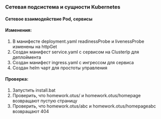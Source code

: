 ### Сетевая подсистема и сущности Kubernetes
#### Сетевое взаимодействие Pod, сервисы

#### Изменения:
1) В манифесте deployment.yaml readinessProbe и livenessProbe изменены на httpGet
2) Создан манифест service.yaml с сервисом на ClusterIp для деплоймента
3) Создан манифест ingress.yaml с ингрессом для сервиса
4) Создан helm чарт для простоты управления

#### Проверка:
1) Запустить install.bat
2) Проверить, что homework.otus/ и homework.otus/homepage возвращают пустую страницу
3) Проверить, что homework.otus/abc и homework.otus/homepageabc возвращают 404